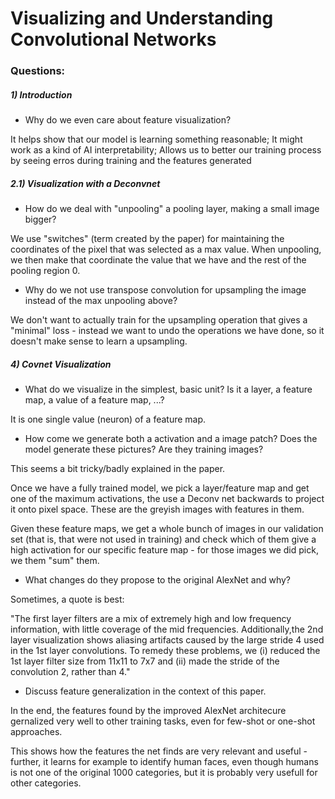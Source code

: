 # Visualizing and Understanding Convolutional Networks

### Questions:

##### 1) Introduction

- Why do we even care about feature visualization?

It helps show that our model is learning something reasonable;
It might work as a kind of AI interpretability;
Allows us to better our training process by seeing erros during training and the features generated


##### 2.1)  Visualization with a Deconvnet

- How do we deal with "unpooling" a pooling layer, making a small image bigger?

We use "switches" (term created by the paper) for maintaining the coordinates of the pixel that was selected as a max value. When unpooling, we then make that coordinate the value that we have and the rest of the pooling region 0.


- Why do we not use transpose convolution for upsampling the image instead of the max unpooling above?

We don't want to actually train for the upsampling operation that gives a "minimal" loss - instead we want to undo the operations we have done, so it doesn't make sense to learn a upsampling.


##### 4) Covnet Visualization

- What do we visualize in the simplest, basic unit? Is it a layer, a feature map, a value of a feature map, ...?

It is one single value (neuron) of a feature map.

- How come we generate both a activation and a image patch? Does the model generate these pictures? Are they training images?

This seems a bit tricky/badly explained in the paper.

Once we have a fully trained model, we pick a layer/feature map and get one of the maximum activations, the use a Deconv net backwards to project it onto pixel space. These are the greyish images with features in them.

Given these feature maps, we get a whole bunch of images in our validation set (that is, that were not used in training) and check which of them give a high activation for our specific feature map - for those images we did pick, we them "sum" them.


- What changes do they propose to the original AlexNet and why?

Sometimes, a quote is best:

"The first layer filters are a mix of extremely high and low frequency information, with little coverage of the mid frequencies. Additionally,the 2nd layer visualization shows aliasing artifacts caused by the large stride 4 used in the 1st layer convolutions. To remedy these problems, we (i) reduced the 1st layer filter size from 11x11 to 7x7 and (ii) made the stride of the convolution 2, rather than 4."


- Discuss feature generalization in the context of this paper.

In the end, the features found by the improved AlexNet architecure gernalized very well to other training tasks, even for few-shot or one-shot approaches. 

This shows how the features the net finds are very relevant and useful - further, it learns for example to identify human faces, even though humans is not one of the original 1000 categories, but it is probably very usefull for other categories.


